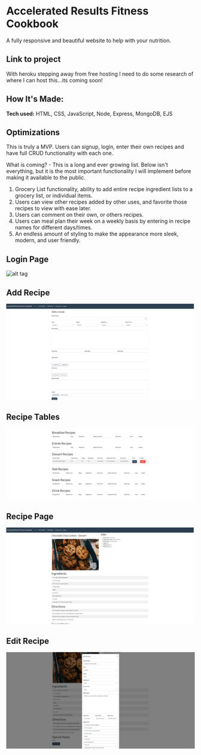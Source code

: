 # Accelerated Results Fitness Cookbook # 
A fully responsive and beautiful website to help with your nutrition. 

## Link to project 

With heroku stepping away from free hosting I need to do some research of where I can host this...its coming soon!

## How It's Made:

**Tech used:** HTML, CSS, JavaScript, Node, Express, MongoDB, EJS

## Optimizations

This is truly a MVP. Users can signup, login, enter their own recipes and have full CRUD functionality with each one. 

What is coming? - This is a long and ever growing list. Below isn't everything, but it is the most important functionality I will implement before making it available to the public.

1. Grocery List functionality, ability to add entire recipe ingredient lists to a grocery list, or individual items.
2. Users can view other recipes added by other uses, and favorite those recipes to view with ease later.
3. Users can comment on their own, or others recipes. 
4. Users can meal plan their week on a weekly basis by entering in recipe names for different days/times.
5. An endless amount of styling to make the appearance more sleek, modern, and user friendly.

## Login Page
![alt tag](https://github.com/AdamRobinsonSE/accelerated-results-cookbook/blob/main/public/images/login-readme-screenshot.PNG)

## Add Recipe

![alt tag](https://github.com/AdamRobinsonSE/accelerated-results-cookbook/blob/main/public/images/add-recipe-readmin-screenshot.PNG)

## Recipe Tables

![alt tag](https://github.com/AdamRobinsonSE/accelerated-results-cookbook/blob/main/public/images/recipe-table-readme-screenshots.PNG)

## Recipe Page

![alt tag](https://github.com/AdamRobinsonSE/accelerated-results-cookbook/blob/main/public/images/recipe-readme-screenshot.PNG)

## Edit Recipe

![alt tag](https://github.com/AdamRobinsonSE/accelerated-results-cookbook/blob/main/public/images/edit-recipe-readme-screenshot.PNG)
